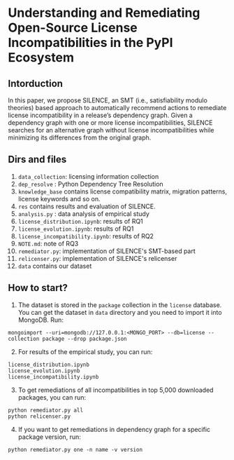 # Understanding and Remediating Open-Source License Incompatibilities in the PyPI Ecosystem

## Intorduction
In this paper, we propose SILENCE, an SMT
(i.e., satisfiability modulo theories) based approach to automatically recommend actions to remediate license incompatibility in a release’s dependency graph. Given a dependency graph
with one or more license incompatibilities, SILENCE searches for an alternative graph without license incompatibilities while minimizing its differences from the original graph.



## Dirs and files
1. `data_collection`: licensing information collection
2. `dep_resolve` : Python Dependency Tree Resolution
3. `knowledge_base` contains license compatibility matrix, migration patterns, license keywords and so on.
4. `res` contains results and evaluation of SILENCE.
5. `analysis.py` : data analysis of empirical study
6. `license_distribution.ipynb`: results of RQ1
7. `license_evolution.ipynb`: results of RQ1
8. `license_incompatibility.ipynb`: results of RQ2
9. `NOTE.md`: note of RQ3
9. `remediator.py`: implementation of SILENCE's SMT-based part
10. `relicenser.py`: implementation of SILENCE's relicenser
11. `data` contains our dataset


## How to start?

1. The dataset is stored in the `package` collection in the `license` database. You can get the dataset in `data` directory and you need to import it into MongoDB. Run:
```
mongoimport --uri=mongodb://127.0.0.1:<MONGO_PORT> --db=license --collection package --drop package.json
```

2. For results of the empirical study, you can run:
```
license_distribution.ipynb
license_evolution.ipynb
license_incompatibility.ipynb
```

3. To get remediations of all incompatibilities in top 5,000 downloaded packages, you can run:
```
python remediator.py all
python relicenser.py
```

4. If you want to get remediations in dependency graph for a specific package version, run:
```
python remediator.py one -n name -v version
```
